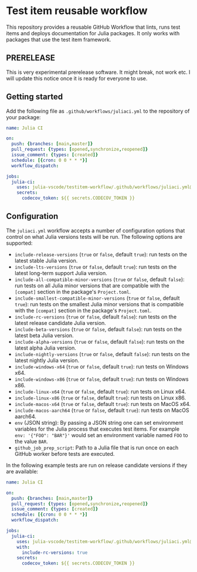 # Test item reusable workflow

This repository provides a reusable GitHub Workflow that lints, runs test items and deploys documentation for Julia packages. It only works with packages that use the test item framework.

## PRERELEASE

This is very experimental prerelease software. It might break, not work etc. I will update this notice once it is ready for everyone to use.

## Getting started

Add the following file as `.github/workflows/juliaci.yml` to the repository of your package:

```yml
name: Julia CI

on:
  push: {branches: [main,master]}
  pull_request: {types: [opened,synchronize,reopened]}
  issue_comment: {types: [created]}
  schedule: [{cron: 0 0 * * *}]
  workflow_dispatch:

jobs:
  julia-ci:
    uses: julia-vscode/testitem-workflow/.github/workflows/juliaci.yml@v1
    secrets:
      codecov_token: ${{ secrets.CODECOV_TOKEN }}
```

## Configuration

The `juliaci.yml` workflow accepts a number of configuration options that control on what Julia versions tests will be run. The following options are supported:
- `include-release-versions` (`true` or `false`, default `true`): run tests on the latest stable Julia version.
- `include-lts-versions` (`true` or `false`, default `true`): run tests on the latest long-term support Julia version.
- `include-all-compatible-minor-versions` (`true` or `false`, default `false`): run tests on all Julia minor versions that are compatible with the `[compat]` section in the package's `Project.toml`.
- `include-smallest-compatible-minor-versions` (`true` or `false`, default `true`): run tests on the smallest Julia minor versions that is compatible with the `[compat]` section in the package's `Project.toml`.
- `include-rc-versions` (`true` or `false`, default `false`): run tests on the latest release candidate Julia version.
- `include-beta-versions` (`true` or `false`, default `false`): run tests on the latest beta Julia version.
- `include-alpha-versions` (`true` or `false`, default `false`): run tests on the latest alpha Julia version.
- `include-nightly-versions` (`true` or `false`, default `false`): run tests on the latest nightly Julia version.
- `include-windows-x64` (`true` or `false`, default `true`): run tests on Windows x64.
- `include-windows-x86` (`true` or `false`, default `true`): run tests on Windows x86.
- `include-linux-x64` (`true` or `false`, default `true`): run tests on Linux x64.
- `include-linux-x86` (`true` or `false`, default `true`): run tests on Linux x86.
- `include-macos-x64` (`true` or `false`, default `true`): run tests on MacOS x64.
- `include-macos-aarch64` (`true` or `false`, default `true`): run tests on MacOS aarch64.
- `env` (JSON string): By passing a JSON string one can set environment variables for the Julia process that executes test items. For example `env: '{"FOO": "BAR"}'` would set an environment variable named `FOO` to the value `BAR`.
- `github_job_prep_script`: Path to a Julia file that is run once on each GitHub worker before tests are executed.

In the following example tests are run on release candidate versions if they are available:

```yml
name: Julia CI

on:
  push: {branches: [main,master]}
  pull_request: {types: [opened,synchronize,reopened]}
  issue_comment: {types: [created]}
  schedule: [{cron: 0 0 * * *}]
  workflow_dispatch:

jobs:
  julia-ci:
    uses: julia-vscode/testitem-workflow/.github/workflows/juliaci.yml@v1
    with:
      include-rc-versions: true
    secrets:
      codecov_token: ${{ secrets.CODECOV_TOKEN }}
```
